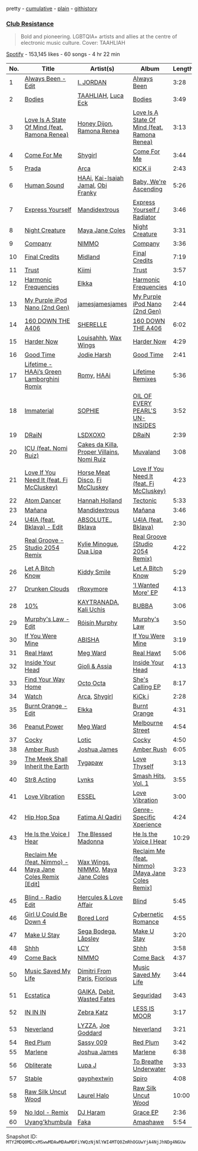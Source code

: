 pretty - [cumulative](/playlists/cumulative/37i9dQZF1DWTLrNDPW5co2.md) - [plain](/playlists/plain/37i9dQZF1DWTLrNDPW5co2) - [githistory](https://github.githistory.xyz/mackorone/spotify-playlist-archive/blob/main/playlists/plain/37i9dQZF1DWTLrNDPW5co2)

### [Club Resistance](https://open.spotify.com/playlist/37i9dQZF1DWTLrNDPW5co2)

> Bold and pioneering\. LGBTQIA+ artists and allies at the centre of electronic music culture\. Cover: TAAHLIAH

[Spotify](https://open.spotify.com/user/spotify) - 153,145 likes - 60 songs - 4 hr 22 min

| No. | Title | Artist(s) | Album | Length |
|---|---|---|---|---|
| 1 | [Always Been \- Edit](https://open.spotify.com/track/7BRfaJyBsD2kixpq6TC9bS) | [I\. JORDAN](https://open.spotify.com/artist/5RMLpCv3ic2KtGnqJ7eMG4) | [Always Been](https://open.spotify.com/album/10SELiFQ5TbsmxH0pmAHYs) | 3:28 |
| 2 | [Bodies](https://open.spotify.com/track/7mK6uyVj6zhU4nPgY1VjN0) | [TAAHLIAH](https://open.spotify.com/artist/2pGARcnqDa3WoicxemVeqU), [Luca Eck](https://open.spotify.com/artist/7FvEqUihbJfx5vpfGd1OLz) | [Bodies](https://open.spotify.com/album/6ZyK0TDgMxRoBQ1jJwa4d6) | 3:49 |
| 3 | [Love Is A State Of Mind \(feat\. Ramona Renea\)](https://open.spotify.com/track/7J6BpQrP9hCRc7TzN0XqY6) | [Honey Dijon](https://open.spotify.com/artist/0XfQBWgzisaS9ltDV9bXAS), [Ramona Renea](https://open.spotify.com/artist/4rgCSBhGOFMm7d8HJsA4j3) | [Love Is A State Of Mind \(feat\. Ramona Renea\)](https://open.spotify.com/album/5fh3Zpnp4rJMlmkLZCOtta) | 3:13 |
| 4 | [Come For Me](https://open.spotify.com/track/1XUdEmAQ1AaFEeocgUEYmU) | [Shygirl](https://open.spotify.com/artist/3M3wTTCDwicRubwMyHyEDy) | [Come For Me](https://open.spotify.com/album/71IsFudXm4rDy0Q2rrqhUC) | 3:44 |
| 5 | [Prada](https://open.spotify.com/track/7I8UTLiBA1ptFm04WulwhH) | [Arca](https://open.spotify.com/artist/4SQdUpG4f7UbkJG3cJ2Iyj) | [KICK ii](https://open.spotify.com/album/1Vg5v9M0afj5sIl1ndRXzy) | 2:43 |
| 6 | [Human Sound](https://open.spotify.com/track/30LzLyZYQvmPSJeJHtBTx4) | [HAAi](https://open.spotify.com/artist/0pkLgeB9j465x1QB2kRoy4), [Kai\-Isaiah Jamal](https://open.spotify.com/artist/4qYmQYhUf6LUPG5Rbib2Xw), [Obi Franky](https://open.spotify.com/artist/7wcA5gBY4GRUDwcfyoj0p0) | [Baby, We're Ascending](https://open.spotify.com/album/7FlN0x6yjToDvOIjpuIm48) | 5:26 |
| 7 | [Express Yourself](https://open.spotify.com/track/1eyLFH7hE2nekDclVJTUuE) | [Mandidextrous](https://open.spotify.com/artist/0oVDzp5DK2caqb6FuL2mhp) | [Express Yourself / Radiator](https://open.spotify.com/album/56PFS6rrDqyg7c23TcZXsR) | 3:46 |
| 8 | [Night Creature](https://open.spotify.com/track/3qEel6r284fp9ti2CYuO12) | [Maya Jane Coles](https://open.spotify.com/artist/6TshTCYwh9ySzOO6Jy4Ux2) | [Night Creature](https://open.spotify.com/album/7f74ViVWoWCIdBaRzKjpuu) | 3:31 |
| 9 | [Company](https://open.spotify.com/track/0erTUYYdEbOI6Pg50WItD1) | [NIMMO](https://open.spotify.com/artist/76MojWoWNPzzKdrEspy5sl) | [Company](https://open.spotify.com/album/74ZAayQtelkU7pLkKLsCiV) | 3:36 |
| 10 | [Final Credits](https://open.spotify.com/track/5gC2aJwuSzGe3IJVlk9r2O) | [Midland](https://open.spotify.com/artist/1YFLNH4rO40x9i16RpLwdY) | [Final Credits](https://open.spotify.com/album/4DR47uL0VrENkV4fuTMdOE) | 7:19 |
| 11 | [Trust](https://open.spotify.com/track/2FfIlhqu5PONOnlXoRatom) | [Kiimi](https://open.spotify.com/artist/3EMzfV9nhsrQWF7Ww8M74S) | [Trust](https://open.spotify.com/album/0fLTZ5thAE6uMVd1GrT2Pa) | 3:57 |
| 12 | [Harmonic Frequencies](https://open.spotify.com/track/2U2dlU4ELCrmUOnojBsMcT) | [Elkka](https://open.spotify.com/artist/5Ly0z60jjgsY4rkmjRFtPS) | [Harmonic Frequencies](https://open.spotify.com/album/4KI8PM8G8iT5tc2yAz3PBl) | 4:10 |
| 13 | [My Purple iPod Nano \(2nd Gen\)](https://open.spotify.com/track/7KzTDWGFQerYzkSqRXLwUp) | [jamesjamesjames](https://open.spotify.com/artist/0DqR5aQYPz1s2M3YbycLMJ) | [My Purple iPod Nano \(2nd Gen\)](https://open.spotify.com/album/1R1i1cNz94QG5tT4aByFgU) | 2:44 |
| 14 | [160 DOWN THE A406](https://open.spotify.com/track/1uFinqBJvAhyupYVcrUaAl) | [SHERELLE](https://open.spotify.com/artist/2TFDQkQ7LahhuwL9p7R6MO) | [160 DOWN THE A406](https://open.spotify.com/album/5Wu97Q2WeXdwFk6kXmF6mS) | 6:02 |
| 15 | [Harder Now](https://open.spotify.com/track/2X8XhkI3gPI710ah4KDqKs) | [Louisahhh](https://open.spotify.com/artist/42TogPbYEXl164PrqTEVBW), [Wax Wings](https://open.spotify.com/artist/36GCZfnizKMEEkU9k79Sm3) | [Harder Now](https://open.spotify.com/album/3yRPPTNgf1UHUwzdzskF7R) | 4:29 |
| 16 | [Good Time](https://open.spotify.com/track/7quk6gEs1XOu8LOO6iaDZJ) | [Jodie Harsh](https://open.spotify.com/artist/0470FSE19wkoZe4R06GW9i) | [Good Time](https://open.spotify.com/album/3qte9ec3e2N3SNIQk8qLzy) | 2:41 |
| 17 | [Lifetime \- HAAi’s Green Lamborghini Romix](https://open.spotify.com/track/7czIjs2dvjjmGEQ8k4FJGl) | [Romy](https://open.spotify.com/artist/3X2DdnmoANw8Rg8luHyZQb), [HAAi](https://open.spotify.com/artist/0pkLgeB9j465x1QB2kRoy4) | [Lifetime Remixes](https://open.spotify.com/album/4cfOKU0ncsVL4PYaZ1kkiy) | 5:36 |
| 18 | [Immaterial](https://open.spotify.com/track/6GoLARmR2OZl2EldehFrsA) | [SOPHIE](https://open.spotify.com/artist/5a2w2tgpLwv26BYJf2qYwu) | [OIL OF EVERY PEARL'S UN\-INSIDES](https://open.spotify.com/album/4z3YbEkKWwiIMSJTWUQbTH) | 3:52 |
| 19 | [DRaiN](https://open.spotify.com/track/3wDqjtZ7Ua7Vz4QrCJqVoD) | [LSDXOXO](https://open.spotify.com/artist/2M2blWl1LBN2UoxlJdaug2) | [DRaiN](https://open.spotify.com/album/1PFSvtdr5l2fYt0L2NIDov) | 2:39 |
| 20 | [ICU \(feat\. Nomi Ruiz\)](https://open.spotify.com/track/2qT5wU3DiOItGKaLK0EHWT) | [Cakes da Killa](https://open.spotify.com/artist/6MoQZOH2KnQrJhVtO9VoXC), [Proper Villains](https://open.spotify.com/artist/2mVUdPq7evlUNzq2rYys8S), [Nomi Ruiz](https://open.spotify.com/artist/5VNCplADfySxatpXe5jjDM) | [Muvaland](https://open.spotify.com/album/0dJgQS7Aj49uuvGMZTvF14) | 3:08 |
| 21 | [Love If You Need It \(feat\. Fi McCluskey\)](https://open.spotify.com/track/0y0B16tfeFvg5ImtE4UAdy) | [Horse Meat Disco](https://open.spotify.com/artist/5MnToV7aAt2Zy9ag3DAsna), [Fi McCluskey](https://open.spotify.com/artist/72gbbXcVtvFcqEVEdL1LPf) | [Love If You Need It \(feat\. Fi McCluskey\)](https://open.spotify.com/album/7af5vVzmDMwfSGXjTZBZkE) | 4:23 |
| 22 | [Atom Dancer](https://open.spotify.com/track/5HO4wndxqatWLclazWkwTO) | [Hannah Holland](https://open.spotify.com/artist/3paxIyAbBuTSw8RDF22vHs) | [Tectonic](https://open.spotify.com/album/2j6AzsZjb6DiLSsWC12eNV) | 5:33 |
| 23 | [Mañana](https://open.spotify.com/track/2un8Lsq9ngtBRa2HlGuPXE) | [Mandidextrous](https://open.spotify.com/artist/0oVDzp5DK2caqb6FuL2mhp) | [Mañana](https://open.spotify.com/album/5jkUwcsa1zE8AsAloYnfqA) | 3:46 |
| 24 | [U4IA \(feat\. Bklava\) \- Edit](https://open.spotify.com/track/7mS1KYt6hQWYQNYggiuaFD) | [ABSOLUTE.](https://open.spotify.com/artist/7LAUsmZK0QfpJAmapct66h), [Bklava](https://open.spotify.com/artist/71t5uC7AYxisT7Z55Y2Kqd) | [U4IA \(feat\. Bklava\)](https://open.spotify.com/album/5ZcKJtwiFSO19THcNAnCRh) | 2:30 |
| 25 | [Real Groove \- Studio 2054 Remix](https://open.spotify.com/track/3MySeyJCAKyPkTRvlvq7gm) | [Kylie Minogue](https://open.spotify.com/artist/4RVnAU35WRWra6OZ3CbbMA), [Dua Lipa](https://open.spotify.com/artist/6M2wZ9GZgrQXHCFfjv46we) | [Real Groove \(Studio 2054 Remix\)](https://open.spotify.com/album/0z0lPmTXhkoyF1RyIAkGHm) | 4:22 |
| 26 | [Let A Bitch Know](https://open.spotify.com/track/3cuC10phh07XQrztcNWreU) | [Kiddy Smile](https://open.spotify.com/artist/4Y5crYhYaEQKOzikPPIZDx) | [Let A Bitch Know](https://open.spotify.com/album/7MrGtbX1GlNUU3a3uYm4qc) | 5:29 |
| 27 | [Drunken Clouds](https://open.spotify.com/track/3XWCKVGT137CUdNDYm3waR) | [rRoxymore](https://open.spotify.com/artist/559oW3wcVAW5tcL1DQniyf) | ['I Wanted More' EP](https://open.spotify.com/album/6ZPTQkazeYNUIN2XzInXqM) | 4:13 |
| 28 | [10%](https://open.spotify.com/track/41SwdQIX8Hy2u6fuEDgvWr) | [KAYTRANADA](https://open.spotify.com/artist/6qgnBH6iDM91ipVXv28OMu), [Kali Uchis](https://open.spotify.com/artist/1U1el3k54VvEUzo3ybLPlM) | [BUBBA](https://open.spotify.com/album/5FQ4sOGqRWUA5wO20AwPcO) | 3:06 |
| 29 | [Murphy's Law \- Edit](https://open.spotify.com/track/7FRP87A2Bft7zMhFlI7j1n) | [Róisín Murphy](https://open.spotify.com/artist/3qwabfaWewpfli7hMNM3O8) | [Murphy's Law](https://open.spotify.com/album/6H3LwHbVTu3wuabrTfDKCC) | 3:50 |
| 30 | [If You Were Mine](https://open.spotify.com/track/7d5CdPCDQdFgG580YM2yhU) | [ABISHA](https://open.spotify.com/artist/5NxlgxZ0yYlmCdy1jhUcDQ) | [If You Were Mine](https://open.spotify.com/album/5kerw9tRpakleiSbiSvUnI) | 3:19 |
| 31 | [Real Hawt](https://open.spotify.com/track/7s12v8WY72vTwpbBGjCrN3) | [Meg Ward](https://open.spotify.com/artist/2mD3jEYpdABPmYGMkwIp8s) | [Real Hawt](https://open.spotify.com/album/1xBgHCOPvBXxdLPteOGr0w) | 5:06 |
| 32 | [Inside Your Head](https://open.spotify.com/track/6iRSsdRMHkkJfAqT4Zg5oM) | [Giolì & Assia](https://open.spotify.com/artist/6mM9a86Nrw0y7f9MaJGbpU) | [Inside Your Head](https://open.spotify.com/album/3PnWelLCKVI3bDKqtndeiO) | 4:13 |
| 33 | [Find Your Way Home](https://open.spotify.com/track/0WoxURnxMhMHVEZpK04KzU) | [Octo Octa](https://open.spotify.com/artist/2GH8Mzo3Ur1AdOnGUUpt17) | [She's Calling EP](https://open.spotify.com/album/4QIzvwiurfYaLWAATLXU0N) | 8:17 |
| 34 | [Watch](https://open.spotify.com/track/6BTaOTV4R07QunBda62fR7) | [Arca](https://open.spotify.com/artist/4SQdUpG4f7UbkJG3cJ2Iyj), [Shygirl](https://open.spotify.com/artist/3M3wTTCDwicRubwMyHyEDy) | [KiCk i](https://open.spotify.com/album/6fumIfDEAppI5NCGHQEBSr) | 2:28 |
| 35 | [Burnt Orange \- Edit](https://open.spotify.com/track/1O73n53LZxJNLeGdhwChtt) | [Elkka](https://open.spotify.com/artist/5Ly0z60jjgsY4rkmjRFtPS) | [Burnt Orange](https://open.spotify.com/album/3krmis8XpyRrEGKQ4LXRf4) | 4:31 |
| 36 | [Peanut Power](https://open.spotify.com/track/5LA74AduqAq7wVQYB8zYGY) | [Meg Ward](https://open.spotify.com/artist/2mD3jEYpdABPmYGMkwIp8s) | [Melbourne Street](https://open.spotify.com/album/62kIRslwee4b9HnwS74GTS) | 4:54 |
| 37 | [Cocky](https://open.spotify.com/track/108H1bXtmIVHFkh2geKFt9) | [Lotic](https://open.spotify.com/artist/7o2Y6TQr9B0ynZGhUDAkyj) | [Cocky](https://open.spotify.com/album/6n9US7BwG1k1A9AEX6DFie) | 4:50 |
| 38 | [Amber Rush](https://open.spotify.com/track/4AqvfnUyIfQoa4hIbEPYnt) | [Joshua James](https://open.spotify.com/artist/3g6L9paGFaZxGp7lxChRqh) | [Amber Rush](https://open.spotify.com/album/7ahTHniOH0ml5SiymYAhmW) | 6:05 |
| 39 | [The Meek Shall Inherit the Earth](https://open.spotify.com/track/37DiVgAJiRdNUtydPxMExw) | [Tygapaw](https://open.spotify.com/artist/2PyscWeidzp9QnSWc5QMBq) | [Love Thyself](https://open.spotify.com/album/6XDgTZtCEU7AhbbbIdxMBo) | 3:13 |
| 40 | [Str8 Acting](https://open.spotify.com/track/2NWlqkcCLOnDTuKVvSwLgN) | [Lynks](https://open.spotify.com/artist/44tV2d4RDeMsS2sLOdcXHD) | [Smash Hits, Vol\. 1](https://open.spotify.com/album/6WtHU5cjvG58rBNjcBuAbR) | 3:55 |
| 41 | [Love Vibration](https://open.spotify.com/track/5B2Fil0dJNfob1W8gpL5E4) | [ESSEL](https://open.spotify.com/artist/2ucdZN7GyBGxIKHIzksnXc) | [Love Vibration](https://open.spotify.com/album/5xsbnw9g4cmcfKOe2UuJdL) | 3:00 |
| 42 | [Hip Hop Spa](https://open.spotify.com/track/4pA0yTeV9l0aSwXX593ZBN) | [Fatima Al Qadiri](https://open.spotify.com/artist/1pfunEyqsC4oKSBY9gr8lN) | [Genre\-Specific Xperience](https://open.spotify.com/album/3SHUtCuskxWnDgBHhupzaF) | 4:24 |
| 43 | [He Is the Voice I Hear](https://open.spotify.com/track/0bC0IHtRUfM82mozT9cjCh) | [The Blessed Madonna](https://open.spotify.com/artist/4TvhRzxIL1le2PWCeUqxQw) | [He Is the Voice I Hear](https://open.spotify.com/album/76LFRQ0iWwIJLvdyxL6CzK) | 10:29 |
| 44 | [Reclaim Me \(feat\. Nimmo\) \- Maya Jane Coles Remix \[Edit\]](https://open.spotify.com/track/7DLxRocVGAXVaq63ZuuIby) | [Wax Wings](https://open.spotify.com/artist/36GCZfnizKMEEkU9k79Sm3), [NIMMO](https://open.spotify.com/artist/76MojWoWNPzzKdrEspy5sl), [Maya Jane Coles](https://open.spotify.com/artist/6TshTCYwh9ySzOO6Jy4Ux2) | [Reclaim Me \(feat\. Nimmo\) \[Maya Jane Coles Remix\]](https://open.spotify.com/album/2a6PATwWoogkNkzaWI05vU) | 3:23 |
| 45 | [Blind \- Radio Edit](https://open.spotify.com/track/2acK24b60RQD2zBpW0Zsrw) | [Hercules & Love Affair](https://open.spotify.com/artist/1WHoAjAWGx5qLsgzpaOk7W) | [Blind](https://open.spotify.com/album/4vdHNQcsvi2eUFjxrEXoig) | 5:45 |
| 46 | [Girl U Could Be Down 4](https://open.spotify.com/track/2AqNfj3Y6t3mvdc6TSXaE2) | [Bored Lord](https://open.spotify.com/artist/651d6TuQaZF6XaRONhiS2n) | [Cybernetic Romance](https://open.spotify.com/album/4xAzAKkeRbP8Rniaj7l0dN) | 4:55 |
| 47 | [Make U Stay](https://open.spotify.com/track/32Q7B7BsaUBb8D2zT2Vngb) | [Sega Bodega](https://open.spotify.com/artist/1ZvF4Sgnre3Rk2CpiNy077), [Låpsley](https://open.spotify.com/artist/27ze6hCgfr3HcDZAHY60pg) | [Make U Stay](https://open.spotify.com/album/4qdvHpWNuKzIo49fq9ASrL) | 3:20 |
| 48 | [Shhh](https://open.spotify.com/track/0yuMVPiMBtNKHqWNfAyzSY) | [LCY](https://open.spotify.com/artist/4UUWo1AiaKMCi76yo69O1U) | [Shhh](https://open.spotify.com/album/19yPeAYPzqohk9LMNbjhls) | 3:58 |
| 49 | [Come Back](https://open.spotify.com/track/1l0MYkKzmFoBzlS9iZmvAu) | [NIMMO](https://open.spotify.com/artist/76MojWoWNPzzKdrEspy5sl) | [Come Back](https://open.spotify.com/album/1cXkPZuXwZLqHZdGBlKgWi) | 4:37 |
| 50 | [Music Saved My Life](https://open.spotify.com/track/2XPixA82xnIiju7E0bgt4e) | [Dimitri From Paris](https://open.spotify.com/artist/5Il27M5JXuQLgwDgVrQMgo), [Fiorious](https://open.spotify.com/artist/3pKgTa7RsVMksNX7ikwmor) | [Music Saved My Life](https://open.spotify.com/album/5MZqeTw9XvDNq8TgYq0AsO) | 3:44 |
| 51 | [Ecstatica](https://open.spotify.com/track/10kgnaSAqXAU0zYhcZcarP) | [GAIKA](https://open.spotify.com/artist/543QE1sqcqcNAL8JSK4Jzd), [Debit](https://open.spotify.com/artist/101vLnWdoeyAyQhADB4bqe), [Wasted Fates](https://open.spotify.com/artist/5qfISwWNd9LH2hrEh6oanq) | [Seguridad](https://open.spotify.com/album/5Jww8BxBhFWAxo49lvAh3Q) | 3:43 |
| 52 | [IN IN IN](https://open.spotify.com/track/6s5fztn7rjtRs2gGdP9n7t) | [Zebra Katz](https://open.spotify.com/artist/5Tz4zMiRWqiQVAymWZz99a) | [LESS IS MOOR](https://open.spotify.com/album/37g7rTlnjZwOK0S3GOKPO3) | 3:17 |
| 53 | [Neverland](https://open.spotify.com/track/3NwKONlygiXJU6G2u6b7iq) | [LYZZA](https://open.spotify.com/artist/57xaBKepmdqQ6BjXkiHa4B), [Joe Goddard](https://open.spotify.com/artist/380fnmlGnkyueBMqGWx2k5) | [Neverland](https://open.spotify.com/album/1z8kbd29vvgGVkjaxss02U) | 3:21 |
| 54 | [Red Plum](https://open.spotify.com/track/5ZG1MQ3uJ8QmZAA3Iut6vF) | [Sassy 009](https://open.spotify.com/artist/30gJ2CPCeUvghTg6TkfA4L) | [Red Plum](https://open.spotify.com/album/0qjHlh505jPgo8ZA8xRmR0) | 3:42 |
| 55 | [Marlene](https://open.spotify.com/track/6baJdLkGaQ0T6Srg7B4ONS) | [Joshua James](https://open.spotify.com/artist/3g6L9paGFaZxGp7lxChRqh) | [Marlene](https://open.spotify.com/album/6mBSueYh7UzUMr6XmEJ9OI) | 6:38 |
| 56 | [Obliterate](https://open.spotify.com/track/12bWYZA94k9TyxAVQ5aBQ5) | [Lupa J](https://open.spotify.com/artist/1yvTsFefUSbLoOimc1vMZJ) | [To Breathe Underwater](https://open.spotify.com/album/2lL7bjuc1QrmCYFuJb1fng) | 3:33 |
| 57 | [Stable](https://open.spotify.com/track/1817ydt1CL3eGGYELfOJ4m) | [gayphextwin](https://open.spotify.com/artist/47dyK0Chuion8ciGWDZuxa) | [Spiro](https://open.spotify.com/album/5SDYui91J517bJCwP879gS) | 4:08 |
| 58 | [Raw Silk Uncut Wood](https://open.spotify.com/track/5wVB3rkTxCGLV9xBj0GGAl) | [Laurel Halo](https://open.spotify.com/artist/0sRVVDpgF2sKzPBkDszzUl) | [Raw Silk Uncut Wood](https://open.spotify.com/album/2dsRjDCYTJeqoQXuc8ZRjY) | 10:00 |
| 59 | [No Idol \- Remix](https://open.spotify.com/track/1eRLxk3ZvgJFsH2wJFcyGq) | [DJ Haram](https://open.spotify.com/artist/13VynrBSvRLrAX5YqdD1vl) | [Grace EP](https://open.spotify.com/album/6ODJBf2C5LXJGIcB9QHU7p) | 2:36 |
| 60 | [Uyang'khumbula](https://open.spotify.com/track/06RtgiZpMOkPpVevTWdKFh) | [Faka](https://open.spotify.com/artist/7qnN27UrAjCwesCsBHeadM) | [Amaqhawe](https://open.spotify.com/album/6cA5w26FmQnhw9i9YH8vOq) | 5:54 |

Snapshot ID: `MTY2MDQ0MDcxMSwwMDAwMDAwMDFiYWQzNjNlYWI4MTQ0ZmRhOGUwYjA4NjJhNDg4NGUw`
